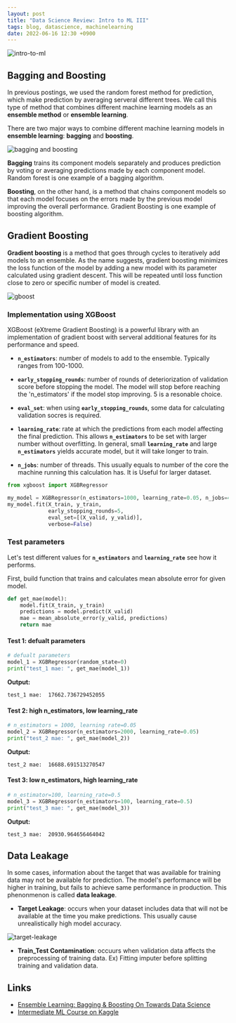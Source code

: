```yaml
---
layout: post
title: "Data Science Review: Intro to ML III"
tags: blog, datascience, machinelearning
date: 2022-06-16 12:30 +0900
---
```


![intro-to-ml](https://i.imgur.com/j0FQ9Tn.png)

## Bagging and Boosting
In previous postings, we used the random forest method for prediction, which make prediction by averaging serveral different trees. We call this type of method that combines different machine learning models as an **ensemble method** or **ensemble learning**.

There are two major ways to combine different machine learning models in **ensemble learning**: **bagging** and **boosting**.

![bagging and boosting](https://miro.medium.com/max/700/1*zTgGBTQIMlASWm5QuS2UpA.jpeg)

**Bagging** trains its component models separately and produces prediction by voting or averaging predictions made by each component model. Random forest is one example of a bagging algorithm.

**Boosting**, on the other hand, is a method that chains component models so that each model focuses on the errors made by the previous model improving the overall performance. Gradient Boosting is one example of boosting algorithm.

## Gradient Boosting
**Gradient boosting** is a method that goes through cycles to iteratively add models to an ensemble.
As the name suggests, gradient boosting minimizes the loss function of the model by adding a new model with its parameter calculated using gradient descent. This will be repeated until loss function close to zero or specific number of model is created.

![gboost](https://i.imgur.com/MvCGENh.png)

### Implementation using XGBoost
XGBoost (eXtreme Gradient Boosting) is a powerful library with an implementation of gradient boost with serveral additional features for its performance and speed.

* **`n_estimators`**: number of models to add to the ensemble. Typically ranges from 100-1000.

* **`early_stopping_rounds`**: number of rounds of deteriorization of validation score before stopping the model. The model will stop before reaching the 'n_estimators' if the model stop improving. 5 is a resonable choice.

* **`eval_set`**: when using **`early_stopping_rounds`**, some data for calculating validation socres is required.

* **`learning_rate`**: rate at which the predictions from each model affecting the final prediction. This allows **`n_estimators`** to be set with larger number without overfitting. In general, small **`learning_rate`** and large **`n_estimators`** yields accurate model, but it will take longer to train.

* **`n_jobs`**: number of threads. This usually equals to number of the core the machine running this calculation has. It is Useful for larger dataset. 

```python
from xgboost import XGBRegressor

my_model = XGBRegressor(n_estimators=1000, learning_rate=0.05, n_jobs=4)
my_model.fit(X_train, y_train, 
             early_stopping_rounds=5, 
             eval_set=[(X_valid, y_valid)], 
             verbose=False)
```

### Test parameters
Let's test different values for **`n_estimators`** and **`learning_rate`** see how it performs.

First, build function that trains and calculates mean absolute error for given model.
```python
def get_mae(model):
    model.fit(X_train, y_train)
    predictions = model.predict(X_valid)
    mae = mean_absolute_error(y_valid, predictions)
    return mae
```

#### Test 1: defualt parameters
```python
# defualt parameters
model_1 = XGBRegressor(random_state=0) 
print("test_1 mae: ", get_mae(model_1))
```
**Output:**
```
test_1 mae:  17662.736729452055
```

#### Test 2: high n_estimators, low learning_rate
```python
# n_estimators = 1000, learning rate=0.05
model_2 = XGBRegressor(n_estimators=2000, learning_rate=0.05) 
print("test_2 mae: ", get_mae(model_2))
```
**Output:**
```
test_2 mae:  16688.691513270547
```

#### Test 3: low n_estimators, high learning_rate
```python
# n_estimator=100, learning_rate=0.5
model_3 = XGBRegressor(n_estimators=100, learning_rate=0.5) 
print("test_3 mae: ", get_mae(model_3))
```
**Output:**
```
test_3 mae:  20930.964656464042
```

## Data Leakage
In some cases,  information about the target that was available for training data may not be available for prediction. The model's performance will be higher in training, but fails to achieve same performance in production. This phenonmenon is called **data leakage**.

* **Target Leakage**: occurs when your dataset includes data that will not be available at the time you make predictions. This usually cause unrealistically high model accuracy.

![target-leakage](https://i.imgur.com/y7hfTYe.png)

* **Train_Test Contamination**: occuurs when validation data affects the preprocessing of training data. Ex) Fitting imputer before splitting training and validation data.


## Links
* [Ensemble Learning: Bagging & Boosting On Towards Data Science](https://towardsdatascience.com/ensemble-learning-bagging-boosting-3098079e5422)
* [Intermediate ML Course on Kaggle](https://www.kaggle.com/learn/intermediate-machine-learning)
